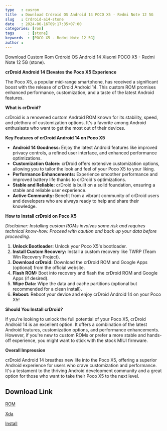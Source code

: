```yaml
---
type   : cusrom
title  : Download Crdroid OS Android 14 POCO X5 - Redmi Note 12 5G
slug   : Crdroid-a14-stone
date   : 2024-06-16T09:17:35+07:00
categories: [rom]
tags      : [stone]
keywords  : [POCO X5 - Redmi Note 12 5G]
author :
---
```


Download Custom Rom Crdroid OS Android 14 Xiaomi POCO X5 - Redmi Note 12 5G (stone).

**crDroid Android 14 Elevates the Poco X5 Experience**

The Poco X5, a popular mid-range smartphone, has received a significant boost with the release of crDroid Android 14. This custom ROM promises enhanced performance, customization, and a taste of the latest Android features.

**What is crDroid?**

crDroid is a renowned custom Android ROM known for its stability, speed, and plethora of customization options. It's a favorite among Android enthusiasts who want to get the most out of their devices.

**Key Features of crDroid Android 14 on Poco X5**

* **Android 14 Goodness:** Enjoy the latest Android features like improved privacy controls, a refined user interface, and enhanced performance optimizations.
* **Customization Galore:** crDroid offers extensive customization options, allowing you to tailor the look and feel of your Poco X5 to your liking.
* **Performance Enhancements:** Experience smoother performance and improved battery life thanks to crDroid's optimizations.
* **Stable and Reliable:** crDroid is built on a solid foundation, ensuring a stable and reliable user experience.
* **Active Community:** Benefit from a vibrant community of crDroid users and developers who are always ready to help and share their knowledge.

**How to Install crDroid on Poco X5**

*Disclaimer: Installing custom ROMs involves some risk and requires technical know-how. Proceed with caution and back up your data before proceeding.*

1. **Unlock Bootloader:** Unlock your Poco X5's bootloader.
2. **Install Custom Recovery:** Install a custom recovery like TWRP (Team Win Recovery Project).
3. **Download crDroid:** Download the crDroid ROM and Google Apps (optional) from the official website.
4. **Flash ROM:** Boot into recovery and flash the crDroid ROM and Google Apps (if desired).
5. **Wipe Data:** Wipe the data and cache partitions (optional but recommended for a clean install).
6. **Reboot:** Reboot your device and enjoy crDroid Android 14 on your Poco X5!

**Should You Install crDroid?**

If you're looking to unlock the full potential of your Poco X5, crDroid Android 14 is an excellent option. It offers a combination of the latest Android features, customization options, and performance enhancements. However, if you're new to custom ROMs or prefer a more stable and hands-off experience, you might want to stick with the stock MIUI firmware.

**Overall Impression**

crDroid Android 14 breathes new life into the Poco X5, offering a superior Android experience for users who crave customization and performance. It's a testament to the thriving Android development community and a great option for those who want to take their Poco X5 to the next level.


## Download Link
[ROM](https://sourceforge.net/projects/crdroid/files/stone/10.x/)

[Xda](https://xdaforums.com/t/rom-android-14-redmi-note-12-5g-poco-x5-5g-crdroid-v10-official.4646850/)



[Install](https://crdroid.net/stone/10/install)


